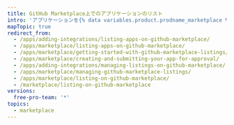 ```yaml
---
title: GitHub Marketplace上でのアプリケーションのリスト
intro: 'アプリケーションを{% data variables.product.prodname_marketplace %}上でリストする際の要件とベストプラクティスについて学んでください。'
mapTopic: true
redirect_from:
  - /apps/adding-integrations/listing-apps-on-github-marketplace/
  - /apps/marketplace/listing-apps-on-github-marketplace/
  - /apps/marketplace/getting-started-with-github-marketplace-listings/
  - /apps/marketplace/creating-and-submitting-your-app-for-approval/
  - /apps/adding-integrations/managing-listings-on-github-marketplace/
  - /apps/marketplace/managing-github-marketplace-listings/
  - /apps/marketplace/listing-on-github-marketplace/
  - /marketplace/listing-on-github-marketplace
versions:
  free-pro-team: '*'
topics:
  - marketplace
---
```


